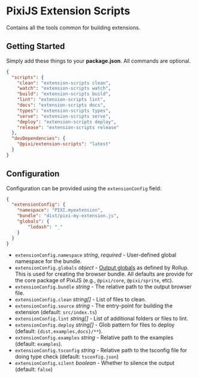 # PixiJS Extension Scripts

Contains all the tools common for building extensions.

## Getting Started

Simply add these things to your **package.json**. All commands are optional.

```json
{
  "scripts": {
    "clean": "extension-scripts clean",
    "watch": "extension-scripts watch",
    "build": "extension-scripts build",
    "lint": "extension-scripts lint",
    "docs": "extension-scripts docs",
    "types": "extension-scripts types",
    "serve": "extension-scripts serve",
    "deploy": "extension-scripts deploy",
    "release": "extension-scripts release"
  },
  "devDependencies": {
    "@pixi/extension-scripts": "latest"
  }
}
```

## Configuration

Configuration can be provided using the `extensionConfig` field:

```json
{
  "extensionConfig": {
    "namespace": "PIXI.myextension",
    "bundle": "dist/pixi-my-extension.js",
    "globals": {
        "lodash": "_"
    }
  }
}
```

* `extensionConfig.namespace` _string_, _required_ - User-defined global namespace for the bundle.
* `extensionConfig.globals` _object_ - [Output globals](https://rollupjs.org/guide/en/#outputglobals) as defined by Rollup. This is used for creating the browser bundle. All defaults are provide for the core package of PixiJS (e.g., `@pixi/core`, `@pixi/sprite`, etc).
* `extensionConfig.bundle` _string_ - The relative path to the output browser file.
* `extensionConfig.clean` _string[]_ - List of files to clean.
* `extensionConfig.source` _string_ - The entry-point for building the extension (default: `src/index.ts`)
* `extensionConfig.lint` _string[]_ - List of additional folders or files to lint.
* `extensionConfig.deploy` _string[]_ - Glob pattern for files to deploy (default: `{dist,examples,docs}/**`).
* `extensionConfig.examples` _string_ - Relative path to the examples (default: `examples`).
* `extensionConfig.tsconfig` _string_ - Relative path to the tsconfig file for doing type check (default: `tsconfig.json`)
* `extensionConfig.silent` _boolean_ - Whether to silence the output (default: `false`)